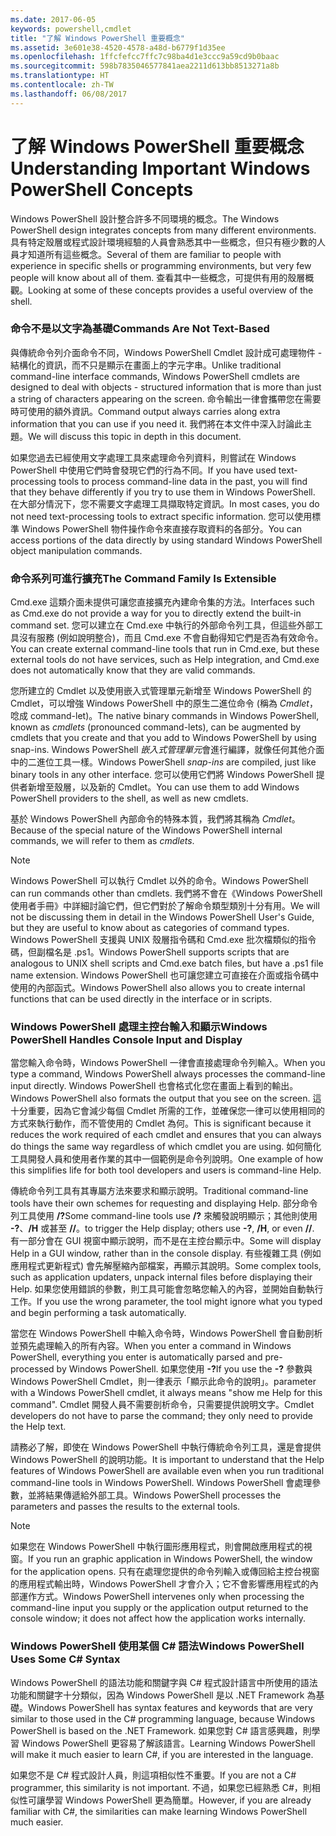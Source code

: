 ```yaml
---
ms.date: 2017-06-05
keywords: powershell,cmdlet
title: "了解 Windows PowerShell 重要概念"
ms.assetid: 3e601e38-4520-4578-a48d-b6779f1d35ee
ms.openlocfilehash: 1ffcfefcc7ffc7c98ba4d1e3ccc9a59cd9b0baac
ms.sourcegitcommit: 598b7835046577841aea2211d613bb8513271a8b
ms.translationtype: HT
ms.contentlocale: zh-TW
ms.lasthandoff: 06/08/2017
---
```

# <a name="understanding-important-windows-powershell-concepts"></a><span data-ttu-id="00171-103">了解 Windows PowerShell 重要概念</span><span class="sxs-lookup"><span data-stu-id="00171-103">Understanding Important Windows PowerShell Concepts</span></span>
<span data-ttu-id="00171-104">Windows PowerShell 設計整合許多不同環境的概念。</span><span class="sxs-lookup"><span data-stu-id="00171-104">The Windows PowerShell design integrates concepts from many different environments.</span></span> <span data-ttu-id="00171-105">具有特定殼層或程式設計環境經驗的人員會熟悉其中一些概念，但只有極少數的人員才知道所有這些概念。</span><span class="sxs-lookup"><span data-stu-id="00171-105">Several of them are familiar to people with experience in specific shells or programming environments, but very few people will know about all of them.</span></span> <span data-ttu-id="00171-106">查看其中一些概念，可提供有用的殼層概觀。</span><span class="sxs-lookup"><span data-stu-id="00171-106">Looking at some of these concepts provides a useful overview of the shell.</span></span>

### <a name="commands-are-not-text-based"></a><span data-ttu-id="00171-107">命令不是以文字為基礎</span><span class="sxs-lookup"><span data-stu-id="00171-107">Commands Are Not Text-Based</span></span>
<span data-ttu-id="00171-108">與傳統命令列介面命令不同，Windows PowerShell Cmdlet 設計成可處理物件 - 結構化的資訊，而不只是顯示在畫面上的字元字串。</span><span class="sxs-lookup"><span data-stu-id="00171-108">Unlike traditional command-line interface commands, Windows PowerShell cmdlets are designed to deal with objects - structured information that is more than just a string of characters appearing on the screen.</span></span> <span data-ttu-id="00171-109">命令輸出一律會攜帶您在需要時可使用的額外資訊。</span><span class="sxs-lookup"><span data-stu-id="00171-109">Command output always carries along extra information that you can use if you need it.</span></span> <span data-ttu-id="00171-110">我們將在本文件中深入討論此主題。</span><span class="sxs-lookup"><span data-stu-id="00171-110">We will discuss this topic in depth in this document.</span></span>

<span data-ttu-id="00171-111">如果您過去已經使用文字處理工具來處理命令列資料，則嘗試在 Windows PowerShell 中使用它們時會發現它們的行為不同。</span><span class="sxs-lookup"><span data-stu-id="00171-111">If you have used text-processing tools to process command-line data in the past, you will find that they behave differently if you try to use them in Windows PowerShell.</span></span> <span data-ttu-id="00171-112">在大部分情況下，您不需要文字處理工具擷取特定資訊。</span><span class="sxs-lookup"><span data-stu-id="00171-112">In most cases, you do not need text-processing tools to extract specific information.</span></span> <span data-ttu-id="00171-113">您可以使用標準 Windows PowerShell 物件操作命令來直接存取資料的各部分。</span><span class="sxs-lookup"><span data-stu-id="00171-113">You can access portions of the data directly by using standard Windows PowerShell object manipulation commands.</span></span>

### <a name="the-command-family-is-extensible"></a><span data-ttu-id="00171-114">命令系列可進行擴充</span><span class="sxs-lookup"><span data-stu-id="00171-114">The Command Family Is Extensible</span></span>
<span data-ttu-id="00171-115">Cmd.exe 這類介面未提供可讓您直接擴充內建命令集的方法。</span><span class="sxs-lookup"><span data-stu-id="00171-115">Interfaces such as Cmd.exe do not provide a way for you to directly extend the built-in command set.</span></span> <span data-ttu-id="00171-116">您可以建立在 Cmd.exe 中執行的外部命令列工具，但這些外部工具沒有服務 (例如說明整合)，而且 Cmd.exe 不會自動得知它們是否為有效命令。</span><span class="sxs-lookup"><span data-stu-id="00171-116">You can create external command-line tools that run in Cmd.exe, but these external tools do not have services, such as Help integration, and Cmd.exe does not automatically know that they are valid commands.</span></span>

<span data-ttu-id="00171-117">您所建立的 Cmdlet 以及使用嵌入式管理單元新增至 Windows PowerShell 的 Cmdlet，可以增強 Windows PowerShell 中的原生二進位命令 (稱為 *Cmdlet*，唸成 command-let)。</span><span class="sxs-lookup"><span data-stu-id="00171-117">The native binary commands in Windows PowerShell, known as *cmdlets* (pronounced command-lets), can be augmented by cmdlets that you create and that you add to Windows PowerShell by using snap-ins.</span></span> <span data-ttu-id="00171-118">Windows PowerShell *嵌入式管理單元*會進行編譯，就像任何其他介面中的二進位工具一樣。</span><span class="sxs-lookup"><span data-stu-id="00171-118">Windows PowerShell *snap-ins* are compiled, just like binary tools in any other interface.</span></span> <span data-ttu-id="00171-119">您可以使用它們將 Windows PowerShell 提供者新增至殼層，以及新的 Cmdlet。</span><span class="sxs-lookup"><span data-stu-id="00171-119">You can use them to add Windows PowerShell providers to the shell, as well as new cmdlets.</span></span>

<span data-ttu-id="00171-120">基於 Windows PowerShell 內部命令的特殊本質，我們將其稱為 *Cmdlet*。</span><span class="sxs-lookup"><span data-stu-id="00171-120">Because of the special nature of the Windows PowerShell internal commands, we will refer to them as *cmdlets*.</span></span>

> [!NOTE]
> <span data-ttu-id="00171-121">Windows PowerShell 可以執行 Cmdlet 以外的命令。</span><span class="sxs-lookup"><span data-stu-id="00171-121">Windows PowerShell can run commands other than cmdlets.</span></span> <span data-ttu-id="00171-122">我們將不會在《Windows PowerShell 使用者手冊》中詳細討論它們，但它們對於了解命令類型類別十分有用。</span><span class="sxs-lookup"><span data-stu-id="00171-122">We will not be discussing them in detail in the Windows PowerShell User's Guide, but they are useful to know about as categories of command types.</span></span> <span data-ttu-id="00171-123">Windows PowerShell 支援與 UNIX 殼層指令碼和 Cmd.exe 批次檔類似的指令碼，但副檔名是 .ps1。</span><span class="sxs-lookup"><span data-stu-id="00171-123">Windows PowerShell supports scripts that are analogous to UNIX shell scripts and Cmd.exe batch files, but have a .ps1 file name extension.</span></span> <span data-ttu-id="00171-124">Windows PowerShell 也可讓您建立可直接在介面或指令碼中使用的內部函式。</span><span class="sxs-lookup"><span data-stu-id="00171-124">Windows PowerShell also allows you to create internal functions that can be used directly in the interface or in scripts.</span></span>

### <a name="windows-powershell-handles-console-input-and-display"></a><span data-ttu-id="00171-125">Windows PowerShell 處理主控台輸入和顯示</span><span class="sxs-lookup"><span data-stu-id="00171-125">Windows PowerShell Handles Console Input and Display</span></span>
<span data-ttu-id="00171-126">當您輸入命令時，Windows PowerShell 一律會直接處理命令列輸入。</span><span class="sxs-lookup"><span data-stu-id="00171-126">When you type a command, Windows PowerShell always processes the command-line input directly.</span></span> <span data-ttu-id="00171-127">Windows PowerShell 也會格式化您在畫面上看到的輸出。</span><span class="sxs-lookup"><span data-stu-id="00171-127">Windows PowerShell also formats the output that you see on the screen.</span></span> <span data-ttu-id="00171-128">這十分重要，因為它會減少每個 Cmdlet 所需的工作，並確保您一律可以使用相同的方式來執行動作，而不管使用的 Cmdlet 為何。</span><span class="sxs-lookup"><span data-stu-id="00171-128">This is significant because it reduces the work required of each cmdlet and ensures that you can always do things the same way regardless of which cmdlet you are using.</span></span> <span data-ttu-id="00171-129">如何簡化工具開發人員和使用者作業的其中一個範例是命令列說明。</span><span class="sxs-lookup"><span data-stu-id="00171-129">One example of how this simplifies life for both tool developers and users is command-line Help.</span></span>

<span data-ttu-id="00171-130">傳統命令列工具有其專屬方法來要求和顯示說明。</span><span class="sxs-lookup"><span data-stu-id="00171-130">Traditional command-line tools have their own schemes for requesting and displaying Help.</span></span> <span data-ttu-id="00171-131">部分命令列工具使用 **/?**</span><span class="sxs-lookup"><span data-stu-id="00171-131">Some command-line tools use **/?**</span></span> <span data-ttu-id="00171-132">來觸發說明顯示；其他則使用 **-?**、**/H** 或甚至 **//**。</span><span class="sxs-lookup"><span data-stu-id="00171-132">to trigger the Help display; others use **-?**, **/H**, or even **//**.</span></span> <span data-ttu-id="00171-133">有一部分會在 GUI 視窗中顯示說明，而不是在主控台顯示中。</span><span class="sxs-lookup"><span data-stu-id="00171-133">Some will display Help in a GUI window, rather than in the console display.</span></span> <span data-ttu-id="00171-134">有些複雜工具 (例如應用程式更新程式) 會先解壓縮內部檔案，再顯示其說明。</span><span class="sxs-lookup"><span data-stu-id="00171-134">Some complex tools, such as application updaters, unpack internal files before displaying their Help.</span></span> <span data-ttu-id="00171-135">如果您使用錯誤的參數，則工具可能會忽略您輸入的內容，並開始自動執行工作。</span><span class="sxs-lookup"><span data-stu-id="00171-135">If you use the wrong parameter, the tool might ignore what you typed and begin performing a task automatically.</span></span>

<span data-ttu-id="00171-136">當您在 Windows PowerShell 中輸入命令時，Windows PowerShell 會自動剖析並預先處理輸入的所有內容。</span><span class="sxs-lookup"><span data-stu-id="00171-136">When you enter a command in Windows PowerShell, everything you enter is automatically parsed and pre-processed by Windows PowerShell.</span></span> <span data-ttu-id="00171-137">如果您使用 **-?**</span><span class="sxs-lookup"><span data-stu-id="00171-137">If you use the **-?**</span></span> <span data-ttu-id="00171-138">參數與 Windows PowerShell Cmdlet，則一律表示「顯示此命令的說明」。</span><span class="sxs-lookup"><span data-stu-id="00171-138">parameter with a Windows PowerShell cmdlet, it always means "show me Help for this command".</span></span> <span data-ttu-id="00171-139">Cmdlet 開發人員不需要剖析命令，只需要提供說明文字。</span><span class="sxs-lookup"><span data-stu-id="00171-139">Cmdlet developers do not have to parse the command; they only need to provide the Help text.</span></span>

<span data-ttu-id="00171-140">請務必了解，即使在 Windows PowerShell 中執行傳統命令列工具，還是會提供 Windows PowerShell 的說明功能。</span><span class="sxs-lookup"><span data-stu-id="00171-140">It is important to understand that the Help features of Windows PowerShell are available even when you run traditional command-line tools in Windows PowerShell.</span></span> <span data-ttu-id="00171-141">Windows PowerShell 會處理參數，並將結果傳遞給外部工具。</span><span class="sxs-lookup"><span data-stu-id="00171-141">Windows PowerShell processes the parameters and passes the results to the external tools.</span></span>

> [!NOTE]
> <span data-ttu-id="00171-142">如果您在 Windows PowerShell 中執行圖形應用程式，則會開啟應用程式的視窗。</span><span class="sxs-lookup"><span data-stu-id="00171-142">If you run an graphic application in Windows PowerShell, the window for the application opens.</span></span> <span data-ttu-id="00171-143">只有在處理您提供的命令列輸入或傳回給主控台視窗的應用程式輸出時，Windows PowerShell 才會介入；它不會影響應用程式的內部運作方式。</span><span class="sxs-lookup"><span data-stu-id="00171-143">Windows PowerShell intervenes only when processing the command-line input you supply or the application output returned to the console window; it does not affect how the application works internally.</span></span>

### <a name="windows-powershell-uses-some-c-syntax"></a><span data-ttu-id="00171-144">Windows PowerShell 使用某個 C# 語法</span><span class="sxs-lookup"><span data-stu-id="00171-144">Windows PowerShell Uses Some C# Syntax</span></span>
<span data-ttu-id="00171-145">Windows PowerShell 的語法功能和關鍵字與 C# 程式設計語言中所使用的語法功能和關鍵字十分類似，因為 Windows PowerShell 是以 .NET Framework 為基礎。</span><span class="sxs-lookup"><span data-stu-id="00171-145">Windows PowerShell has syntax features and keywords that are very similar to those used in the C# programming language, because Windows PowerShell is based on the .NET Framework.</span></span> <span data-ttu-id="00171-146">如果您對 C# 語言感興趣，則學習 Windows PowerShell 更容易了解該語言。</span><span class="sxs-lookup"><span data-stu-id="00171-146">Learning Windows PowerShell will make it much easier to learn C#, if you are interested in the language.</span></span>

<span data-ttu-id="00171-147">如果您不是 C# 程式設計人員，則這項相似性不重要。</span><span class="sxs-lookup"><span data-stu-id="00171-147">If you are not a C# programmer, this similarity is not important.</span></span> <span data-ttu-id="00171-148">不過，如果您已經熟悉 C#，則相似性可讓學習 Windows PowerShell 更為簡單。</span><span class="sxs-lookup"><span data-stu-id="00171-148">However, if you are already familiar with C#, the similarities can make learning Windows PowerShell much easier.</span></span>


